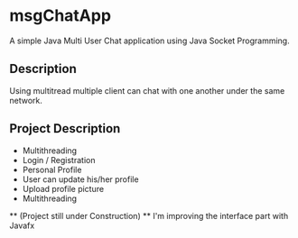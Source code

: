# msgChatApp

A simple Java Multi User Chat application using Java Socket Programming.

## Description 

Using multitread multiple client can chat with one another under the same network.

## Project Description

 - Multithreading
 - Login / Registration
 - Personal Profile
 - User can update his/her profile
 - Upload profile picture
 - Multithreading

** (Project still under Construction) **
I'm improving the interface part with Javafx

